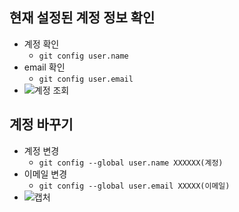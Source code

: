## 현재 설정된 계정 정보 확인
- 계정 확인
  - `git config user.name` 
- email 확인
  - `git config user.email`
- ![계정 조회](https://user-images.githubusercontent.com/77317312/110238238-e71fdb00-7f83-11eb-971b-63a09df6e3dd.PNG)

## 계정 바꾸기
- 계정 변경
  - `git config --global user.name XXXXXX(계정)`
- 이메일 변경
  - `git config --global user.email XXXXX(이메일)`
- ![캡처](https://user-images.githubusercontent.com/77317312/110238242-e9823500-7f83-11eb-82e5-ceda1f311a94.PNG)

